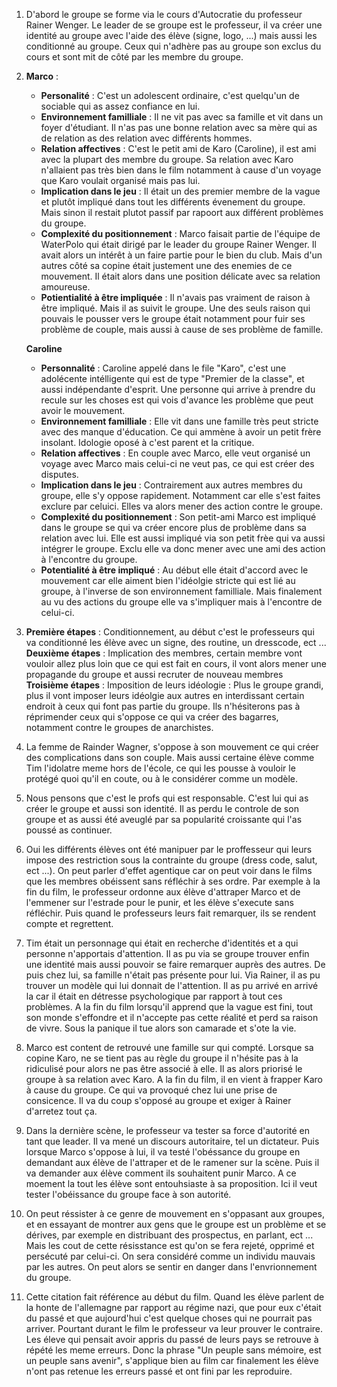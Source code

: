 1) D'abord le groupe se forme via le cours d'Autocratie du professeur Rainer Wenger. Le leader de se groupe est le professeur, il va créer une identité au groupe avec l'aide des élève (signe, logo, ...) mais aussi les conditionné au groupe. Ceux qui n'adhère pas au groupe son exclus du cours et sont mit de côté par les membre du groupe.
   
2) 
   **Marco** :
   - **Personalité** : C'est un adolescent ordinaire, c'est quelqu'un de sociable qui as assez confiance en lui.
   - **Environnement familliale** : Il ne vit pas avec sa famille et vit dans un foyer d'étudiant. Il n'as pas une bonne relation avec sa mère qui as de relation as des relation avec différents hommes.
   - **Relation affectives** : C'est le petit ami de Karo (Caroline), il est ami avec la plupart des membre du groupe.  Sa relation avec Karo n'allaient pas très bien dans le film notamment à cause d'un voyage que Karo voulait organisé mais pas lui.
   - **Implication dans le jeu** : Il était un des premier membre de la vague et plutôt impliqué dans tout les différents évenement du groupe. Mais sinon il restait plutot passif par rapoort aux différent problèmes du groupe.
   - **Complexité du positionnement** : Marco faisait partie de l'équipe de WaterPolo qui était dirigé par le leader du groupe Rainer Wenger. Il avait alors un intérêt à un faire partie pour le bien du club. Mais d'un autres côté sa copine était justement une des enemies de ce mouvement. Il était alors dans une position délicate avec sa relation amoureuse.
   - **Potientialité à être impliquée** : Il n'avais pas vraiment de raison à être impliqué. Mais il as suivit le groupe. Une des seuls raison qui pouvais le pousser vers le groupe était notamment pour fuir ses problème de couple, mais aussi à cause de ses problème de famille.
   
   **Caroline**
   - **Personnalité** : Caroline appelé dans le file "Karo", c'est une adolécente intélligente qui est de type "Premier de la classe", et aussi indépendante d'esprit. Une personne qui arrive à prendre du recule sur les choses est qui vois d'avance les problème que peut avoir le mouvement.
   - **Environnement familliale** : Elle vit dans une famille très peut stricte avec des manque d'éducation. Ce qui ammène à avoir un petit frère insolant. Idologie oposé à c'est parent et la critique.
   - **Relation affectives** : En couple avec Marco, elle veut organisé un voyage avec Marco mais celui-ci ne veut pas, ce qui est créer des disputes.
   - **Implication dans le jeu** : Contrairement aux autres membres du groupe, elle s'y oppose rapidement. Notamment car elle s'est faites exclure par celuici. Elles va alors mener des action contre le groupe.
   - **Complexité du positionnement** : Son petit-ami Marco est impliqué dans le groupe se qui va créer encore plus de problème dans sa relation avec lui. Elle est aussi impliqué via son petit frèe qui va aussi intégrer le groupe. Exclu elle va donc mener avec une ami des action à l'encontre du groupe.
   - **Potentialité à être impliqué** : Au début elle était d'accord avec le mouvement car elle aiment bien l'idéolgie stricte qui est lié au groupe, à l'inverse de son environnement familliale. Mais finalement au vu des actions du groupe elle va s'impliquer mais à l'encontre de celui-ci.

3) **Première étapes** : Conditionnement, au début c'est le professeurs qui va conditionné les élève avec un signe, des routine, un dresscode, ect ...
   **Deuxième étapes** : Implication des membres, certain membre vont vouloir allez plus loin que ce qui est fait en cours, il vont alors mener une propagande du groupe et aussi recruter de nouveau membres
   **Troisième étapes** : Imposition de leurs idéologie : Plus le groupe grandi, plus il vont imposer leurs idéolgie aux autres en interdissant certain endroit à ceux qui font pas partie du groupe. Ils n'hésiterons pas à réprimender ceux qui s'oppose ce qui va créer des bagarres, notamment contre le groupes de anarchistes.

4) La femme de Rainder Wagner, s'oppose à son mouvement ce qui créer des complications dans son couple. Mais aussi certaine élève comme Tim l'idolatre meme hors de l'école, ce qui les pousse à vouloir le protégé quoi qu'il en coute, ou à le considérer comme un modèle.
   
5) Nous pensons que c'est le profs qui est responsable. C'est lui qui as créer le groupe et aussi son identité. Il as perdu le controle de son groupe et as aussi été aveuglé par sa popularité croissante qui l'as poussé as continuer.
   
6) Oui les différents élèves ont été manipuer par le proffesseur qui leurs impose des restriction sous la contrainte du groupe (dress code, salut, ect ...). On peut parler d'effet agentique car on peut voir dans le films que les membres obéissent sans réfléchir à ses ordre. Par exemple à la fin du film, le professeur ordonne aux élève d'attraper Marco et de l'emmener sur l'estrade pour le punir, et les élève s'execute sans réfléchir. Puis quand le professeurs leurs fait remarquer, ils se rendent compte et regrettent.
   
7) Tim était un personnage qui était en recherche d'identités et a qui personne n'apportais d'attention. Il as pu via se groupe trouver enfin une identité mais aussi pouvoir se faire remarquer auprès des autres. De puis chez lui, sa famille n'était pas présente pour lui. Via Rainer, il as pu trouver un modèle qui lui donnait de l'attention. Il as pu arrivé en arrivé la car il était en détresse psychologique par rapport à tout ces problèmes. A la fin du film lorsqu'il apprend que la vague est fini, tout son monde s'effondre et il n'accepte pas cette réalité et perd sa raison de vivre. Sous la panique il tue alors son camarade et s'ote la vie. 
   
8) Marco est content de retrouvé une famille sur qui compté. Lorsque sa copine Karo, ne se tient pas au règle du groupe il n'hésite pas à la ridiculisé pour alors ne pas être associé à elle. Il as alors priorisé le groupe à sa relation avec Karo. A la fin du film, il en vient à frapper Karo à cause du groupe. Ce qui va provoqué chez lui une prise de consicence. Il va du coup s'opposé au groupe et exiger à Rainer d'arretez tout ça.
   
9) Dans la dernière scène, le professeur va tester sa force d'autorité en tant que leader. Il va mené un discours autoritaire, tel un dictateur. Puis lorsque Marco s'oppose à lui, il va testé l'obéssance du groupe en demandant aux élève de l'attraper et de le ramener sur la scène. Puis il va demander aux élève comment ils souhaitent punir Marco. A ce moement la tout les élève sont entouhsiaste à sa proposition. Ici il veut tester l'obéissance du groupe face à son autorité.
   
10) On peut réssister à ce genre de mouvement en s'oppasant aux groupes, et en essayant de montrer aux gens que le groupe est un problème et se dérives, par exemple en distribuant des prospectus, en parlant, ect ... Mais les cout de cette résisstance est qu'on se fera rejeté, opprimé et persécuté par celui-ci. On sera considéré comme un individu mauvais par les autres. On peut alors se sentir en danger dans l'envrionnement du groupe.
    
11)  Cette citation fait référence au début du film. Quand les élève parlent de la honte de l'allemagne par rapport au régime nazi, que pour eux c'était du passé et que aujourd'hui c'est quelque choses qui ne pourrait pas arriver. Pourtant durant le film le professeur va leur prouver le contraire. Les éleve qui pensait avoir appris du passé de leurs pays se retrouve à répété les meme erreurs. Donc la phrase "Un peuple sans mémoire, est un peuple sans avenir", s'applique bien au film car finalement les élève n'ont pas retenue les erreurs passé et ont fini par les reproduire.